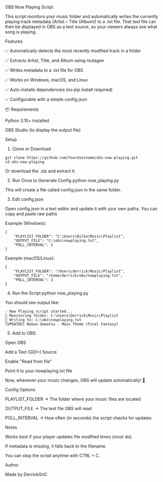 OBS Now Playing Script 

This script monitors your music folder and automatically writes the currently playing track metadata (Artist – Title (Album)) to a .txt file.
That text file can then be displayed in OBS as a text source, so your viewers always see what song is playing.

Features

✅ Automatically detects the most recently modified track in a folder

✅ Extracts Artist, Title, and Album using mutagen

✅ Writes metadata to a .txt file for OBS

✅ Works on Windows, macOS, and Linux

✅ Auto-installs dependencies (no pip install required)

✅ Configurable with a simple config.json

📦 Requirements

Python 3.10+ installed

OBS Studio (to display the output file)

Setup
1. Clone or Download
```
git clone https://github.com/YourUsername/obs-now-playing.git
cd obs-now-playing 
```


Or download the .zip and extract it.

2. Run Once to Generate Config
python now_playing.py


This will create a file called config.json in the same folder.

3. Edit config.json

Open config.json in a text editor and update it with your own paths.
You can copy and paste raw paths

Example (Windows):
```
{
    "PLAYLIST_FOLDER": "C:\Users\Bilbo\Music\Playlist",
    "OUTPUT_FILE": "C:\obs\nowplaying.txt",
    "POLL_INTERVAL": 2
}
```

Example (macOS/Linux):
```
{
    "PLAYLIST_FOLDER": "/Users/derrick/Music/Playlist",
    "OUTPUT_FILE": "/home/derrick/obs/nowplaying.txt",
    "POLL_INTERVAL": 2
}
```
4. Run the Script
python now_playing.py


You should see output like:
```
🎶 Now Playing script started...
📂 Monitoring folder: C:\Users\Derrick\Music\Playlist
📝 Writing to: C:\obs\nowplaying.txt
[UPDATED] Nobuo Uematsu - Main Theme (Final Fantasy)
```
5. Add to OBS

Open OBS

Add a Text (GDI+) Source

Enable "Read from file"

Point it to your nowplaying.txt file

Now, whenever your music changes, OBS will update automatically! 🎉

Config Options

PLAYLIST_FOLDER → The folder where your music files are located

OUTPUT_FILE → The text file OBS will read

POLL_INTERVAL → How often (in seconds) the script checks for updates

Notes

Works best if your player updates file modified times (most do).

If metadata is missing, it falls back to the filename.

You can stop the script anytime with CTRL + C.

Author

Made by DerrickGnC

